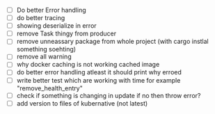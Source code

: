 - [ ] Do better Error handling
- [ ] do better tracing
- [ ] showing deserialize in error 
- [ ] remove Task thingy from producer 
- [ ] remove unneassary package from whole project
(with cargo instlal something soehting)
- [ ] remove all warning
- [ ] why docker caching is not working cached image
- [ ] do better error handling atleast it should print why erroed
- [ ] write better test which are working with time for example "remove_health_entry"
- [ ] check if something is changing in update if no then throw error?
- [ ] add version to files of kubernative (not latest)
